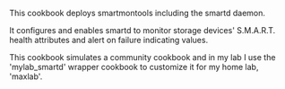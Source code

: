 This cookbook deploys smartmontools including the smartd daemon.

It configures and enables smartd to monitor storage devices' S.M.A.R.T. health attributes and alert on failure indicating values.

This cookbook simulates a community cookbook and in my lab I use the 'mylab_smartd' wrapper cookbook to customize it for my home lab, 'maxlab'.
